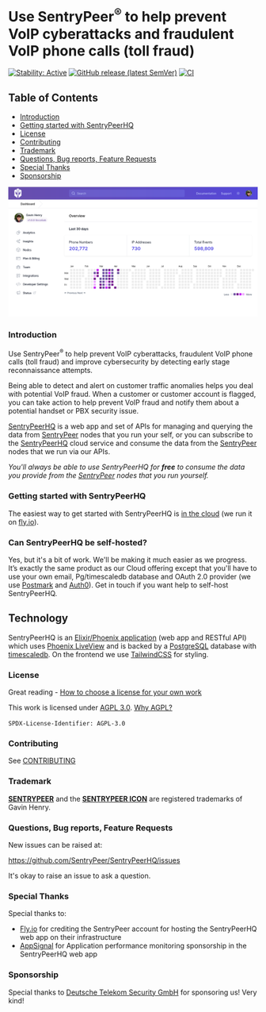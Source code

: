 # Use SentryPeer<sup>&reg;</sup> to help prevent VoIP cyberattacks and fraudulent VoIP phone calls (toll fraud)

[![Stability: Active](https://masterminds.github.io/stability/active.svg)](https://masterminds.github.io/stability/active.html)
[![GitHub release (latest SemVer)](https://img.shields.io/github/v/release/sentrypeer/sentrypeerhq?sort=semver)](https://github.com/SentryPeer/SentryPeerHQ/releases)
[![CI](https://github.com/SentryPeer/SentryPeerHQ/actions/workflows/ci.yml/badge.svg)](https://github.com/SentryPeer/SentryPeerHQ/actions/workflows/ci.yml)

## Table of Contents
* [Introduction](#introduction)
* [Getting started with SentryPeerHQ](#getting-started-with-sentrypeerhq)
* [License](#license)
* [Contributing](#contributing)
* [Trademark](#trademark)
* [Questions, Bug reports, Feature Requests](#questions-bug-reports-feature-requests)
* [Special Thanks](#special-thanks)
* [Sponsorship](#sponsorship)

<img alt="SentryPeerHQ Screenshot" src="https://raw.githubusercontent.com/SentryPeer/SentryPeerHQ/main/priv/static/images/sentrypeer-app-screenshot-overview.png">

### Introduction

Use SentryPeer<sup>&reg;</sup> to help prevent VoIP cyberattacks, fraudulent VoIP phone calls (toll fraud) and improve cybersecurity by detecting early stage reconnaissance attempts.

Being able to detect and alert on customer traffic anomalies helps you deal with potential VoIP fraud. When a customer or customer account is flagged, you can take action to help prevent VoIP fraud and notify them about a potential handset or PBX security issue.

[SentryPeerHQ](https://sentrypeer.com) is a web app and set of APIs for managing and querying the data from [SentryPeer](https://sentrypeer.org) nodes that you run your self, or you can subscribe to the [SentryPeerHQ](https://sentrypeer.com) cloud service
and consume the data from the [SentryPeer](https://sentrypeer.org) nodes that we run via our APIs.

_You'll always be able to use SentryPeerHQ for **free** to consume the data you provide from the [SentryPeer](https://sentrypeer.org) nodes that you run yourself._

### Getting started with SentryPeerHQ

The easiest way to get started with SentryPeerHQ is [in the cloud](https://sentrypeer.com/pricing) (we run it on [fly.io](https://fly.io/)).

### Can SentryPeerHQ be self-hosted?

Yes, but it's a bit of work. We'll be making it much easier as we progress. It’s exactly the same product as our Cloud offering except that you'll have to use your own email, Pg/timescaledb database and OAuth 2.0 provider (we use [Postmark](https://postmarkapp.com/) and [Auth0](https://auth0.com/)). Get in touch if you want help to self-host SentryPeerHQ. 

## Technology

SentryPeerHQ is an [Elixir/Phoenix application](https://www.phoenixframework.org/) (web app and RESTful API) which uses [Phoenix LiveView](https://github.com/phoenixframework/phoenix_live_view) and is backed by a [PostgreSQL](https://www.postgresql.org/) database with [timescaledb](https://github.com/timescale/timescaledb). On the frontend we use [TailwindCSS](https://tailwindcss.com/) for styling.

### License

Great reading - [How to choose a license for your own work](https://www.gnu.org/licenses/license-recommendations.en.html)

This work is licensed under [AGPL 3.0](./LICENSE). [Why AGPL?](https://www.gnu.org/licenses/why-affero-gpl.en.html)

`SPDX-License-Identifier: AGPL-3.0`

### Contributing

See [CONTRIBUTING](./CONTRIBUTING.md)

### Trademark

[**SENTRYPEER**](https://trademarks.ipo.gov.uk/ipo-tmcase/page/Results/1/UK00003700947) and the [**SENTRYPEER ICON**](https://trademarks.ipo.gov.uk/ipo-tmcase/page/Results/1/UK00003847726) 
are registered trademarks of Gavin Henry.

### Questions, Bug reports, Feature Requests

New issues can be raised at:

https://github.com/SentryPeer/SentryPeerHQ/issues

It's okay to raise an issue to ask a question.

### Special Thanks

Special thanks to:
- [Fly.io](https://fly.io) for crediting the SentryPeer account for hosting the SentryPeerHQ web app on their infrastructure
- [AppSignal](https://www.appsignal.com/) for Application performance monitoring sponsorship in the SentryPeerHQ web app

### Sponsorship

Special thanks to [Deutsche Telekom Security GmbH](https://github.com/telekom-security) for sponsoring us! Very kind!